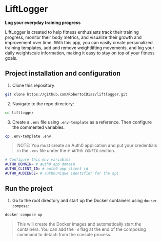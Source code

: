 # LiftLogger

**Log your everyday training progress**

LiftLogger is created to help fitness enthusiasts track their training progress, monitor their body metrics, and visualize their growth and improvement over time. With this app, you can easily create personalized training templates, add and remove weightlifting movements, and log your daily weightscale information, making it easy to stay on top of your fitness goals.

## Project installation and configuration

1. Clone this repository:

```bash
git clone https://github.com/RobertoCDiaz/liftlogger.git
```

2. Navigate to the repo directory:

```bash
cd liftlogger
```

3. Create a `.env` file using `.env-template` as a reference. Then configure the commented variables.

```bash
cp .env-template .env
```

> NOTE: You must create an Auth0 application and put your credentials in the `.env` file under the `# AUTH0 CONFIG` section.

```bash
# Configure this env variables
AUTH0_DOMAIN= # auth0 app domain
AUTH0_CLIENT_ID= # auth0 app client id
AUTH0_AUDIENCE= # auth0unique identifier for the api
```

## Run the project

1. Go to the root directory and start up the Docker containers using `docker compose`:

```bash
docker compose up
```

> This will create the Docker images and automatically start the containers. You can add the `-d` flag at the end of the composing command to detach from the console process.
